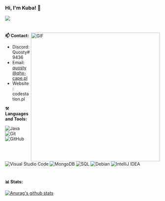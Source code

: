### Hi, I'm Kuba! 👋
![](https://komarev.com/ghpvc/?username=sveenxx&label=PROFILE+VIEWS)
#

<img align="right" alt="GIF" width="420px" src="https://media.giphy.com/media/fVexgTIrbphCB2txEk/giphy.gif" />

**📫 Contact:**

- Discord: Quosty#9436
- Email: quosty@qhx-cape.pl
- Website: codestation.pl

**⚒ Languages and Tools:**

![Java](https://img.shields.io/badge/-Java-black) 
![Git](https://img.shields.io/badge/-Git-black?style=flat&logo=git)
![GitHub](https://img.shields.io/badge/-Github-black?style=flat&logo=github)
![Visual Studio Code](https://img.shields.io/badge/-Visual%20Studio%20Code-black?style=flat&logo=visual-studio-code)
![MongoDB](https://img.shields.io/badge/-MongoDB-black?style=flat&logo=mongodb)
![SQL](https://img.shields.io/badge/-sql-black?style=flat&logo=mysql)
![Debian](https://img.shields.io/badge/-Debian-black)
![IntelliJ IDEA](https://camo.githubusercontent.com/466e545cea90538a0693b364560d65ef778b2ada198be7d2bc700f0bd069b13c/68747470733a2f2f696d672e736869656c64732e696f2f62616467652f496e74656c694a253230696465612d626c61636b3f7374796c653d666c6174266c6f676f3d696e74656c6c696a2d69646561)

#
**📊 Stats:**

[![Anurag's github stats](https://github-readme-stats.vercel.app/api?username=sveenxx&show_icons=true&theme=tokyonight)](https://github.com/sveenxx/github-readme-stats)
